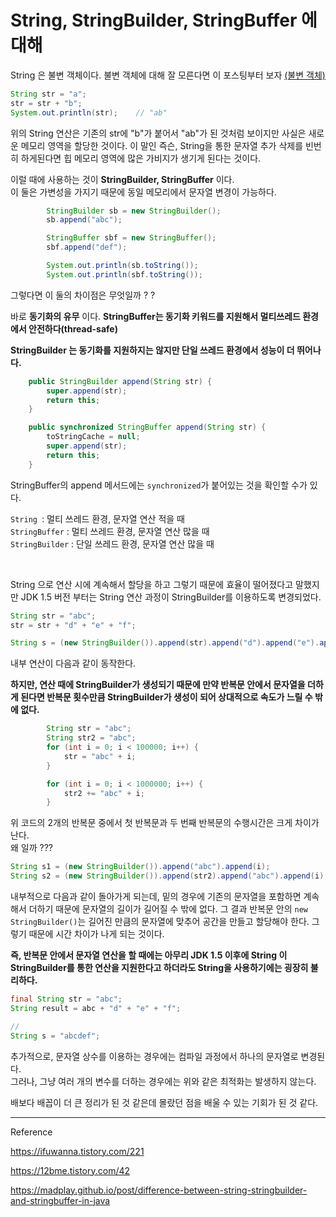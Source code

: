 # String, StringBuilder, StringBuffer 에 대해

 String 은 불변 객체이다. 불변 객체에 대해 잘 모른다면 이 포스팅부터 보자 [(불변 객체)](https://github.com/Be-poz/TIL/blob/master/Java/Immutable%20Object%20(%EB%B6%88%EB%B3%80%20%EA%B0%9D%EC%B2%B4)%20%EC%97%90%20%EB%8C%80%ED%95%B4.md)  

```java
String str = "a";
str = str + "b";
System.out.println(str);	// "ab"
```

위의 String 연산은 기존의 str에 "b"가 붙어서 "ab"가 된 것처럼 보이지만 사실은 새로운 메모리 영역을 할당한 것이다. 이 말인 즉슨, String을 통한 문자열 추가 삭제를 빈번히 하게된다면 힙 메모리 영역에 많은 가비지가 생기게 된다는 것이다.  

이럴 때에 사용하는 것이 **StringBuilder, StringBuffer** 이다.  
이 둘은 가변성을 가지기 때문에 동일 메모리에서 문자열 변경이 가능하다.  

```java
        StringBuilder sb = new StringBuilder();
        sb.append("abc");

        StringBuffer sbf = new StringBuffer();
        sbf.append("def");

        System.out.println(sb.toString());
        System.out.println(sbf.toString());
```

그렇다면 이 둘의 차이점은 무엇일까 ? ?  

바로 **동기화의 유무** 이다. **StringBuffer는 동기화 키워드를 지원해서 멀티쓰레드 환경에서 안전하다(thread-safe)**  

**StringBuilder 는 동기화를 지원하지는 않지만 단일 쓰레드 환경에서 성능이 더 뛰어나다.**  

```java
    public StringBuilder append(String str) {
        super.append(str);
        return this;
    }

    public synchronized StringBuffer append(String str) {
        toStringCache = null;
        super.append(str);
        return this;
    }
```

StringBuffer의 append 메서드에는 ``synchronized``가 붙어있는 것을 확인할 수가 있다.  



``String ``: 멀티 쓰레드 환경, 문자열 연산 적을 때  
``StringBuffer`` : 멀티 쓰레드 환경, 문자열 연산 많을 때  
``StringBuilder`` : 단일 쓰레드 환경, 문자열 연산 많을 때  

<br>

String 으로 연산 시에 계속해서 할당을 하고 그렇기 때문에 효율이 떨어졌다고 말했지만 JDK 1.5 버전 부터는 String 연산 과정이 StringBuilder를 이용하도록 변경되었다.  

```java
String str = "abc";
str = str + "d" + "e" + "f";

String s = (new StringBuilder()).append(str).append("d").append("e").append("f").toString();
```

내부 연산이 다음과 같이 동작한다.  

**하지만, 연산 때에 StringBuilder가 생성되기 때문에 만약 반복문 안에서 문자열을 더하게 된다면 반복문 횟수만큼 StringBuilder가 생성이 되어 상대적으로 속도가 느릴 수 밖에 없다.**  

```java
        String str = "abc";
        String str2 = "abc";
        for (int i = 0; i < 100000; i++) {
            str = "abc" + i;
        }

        for (int i = 0; i < 1000000; i++) {
            str2 += "abc" + i;
        }
```

위 코드의 2개의 반복문 중에서 첫 반복문과 두 번째 반복문의 수행시간은 크게 차이가 난다.  
왜 일까 ???  

```java
String s1 = (new StringBuilder()).append("abc").append(i);
String s2 = (new StringBuilder()).append(str2).append("abc").append(i);
```

내부적으로 다음과 같이 돌아가게 되는데, 밑의 경우에 기존의 문자열을 포함하면 계속해서 더하기 때문에 문자열의 길이가 길어질 수 밖에 없다. 그 결과 반복문 안의 ``new StringBuilder()``는 길어진 만큼의 문자열에 맞추어 공간을 만들고 할당해야 한다. 그렇기 때문에 시간 차이가 나게 되는 것이다.  

**즉, 반복문 안에서 문자열 연산을 할 때에는 아무리 JDK 1.5 이후에 String 이 StringBuilder를 통한 연산을 지원한다고 하더라도 String을 사용하기에는 굉장히 불리하다.**  

```java
final String str = "abc";
String result = abc + "d" + "e" + "f";

//
String s = "abcdef";
```

추가적으로, 문자열 상수를 이용하는 경우에는 컴파일 과정에서 하나의 문자열로 변경된다.  
그러나, 그냥 여러 개의 변수를 더하는 경우에는 위와 같은 최적화는 발생하지 않는다.  

배보다 배꼽이 더 큰 정리가 된 것 같은데 몰랐던 점을 배울 수 있는 기회가 된 것 같다.



***

Reference

https://ifuwanna.tistory.com/221  

https://12bme.tistory.com/42  

https://madplay.github.io/post/difference-between-string-stringbuilder-and-stringbuffer-in-java